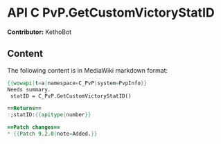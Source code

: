 # API C PvP.GetCustomVictoryStatID

**Contributor:** KethoBot

## Content

The following content is in MediaWiki markdown format:

```mediawiki
{{wowapi|t=a|namespace=C_PvP|system=PvpInfo}}
Needs summary.
 statID = C_PvP.GetCustomVictoryStatID()

==Returns==
:;statID:{{apitype|number}}

==Patch changes==
* {{Patch 9.2.0|note=Added.}}
```